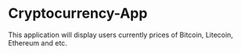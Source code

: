 # Cryptocurrency-App
This application will display users currently prices of Bitcoin, Litecoin, Ethereum and etc.
